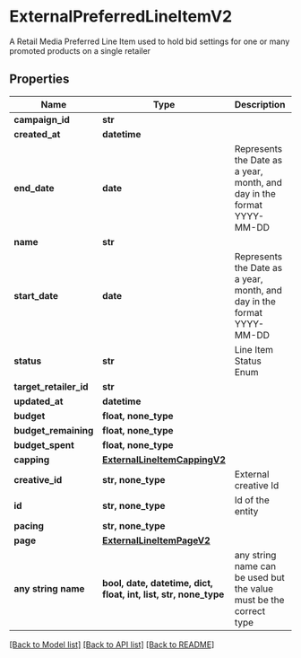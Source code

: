 # ExternalPreferredLineItemV2

A Retail Media Preferred Line Item used to hold bid settings for one or many promoted products on a single retailer

## Properties
Name | Type | Description | Notes
------------ | ------------- | ------------- | -------------
**campaign_id** | **str** |  | 
**created_at** | **datetime** |  | 
**end_date** | **date** | Represents the Date as a year, month, and day in the format YYYY-MM-DD | 
**name** | **str** |  | 
**start_date** | **date** | Represents the Date as a year, month, and day in the format YYYY-MM-DD | 
**status** | **str** | Line Item Status Enum | 
**target_retailer_id** | **str** |  | 
**updated_at** | **datetime** |  | 
**budget** | **float, none_type** |  | [optional] 
**budget_remaining** | **float, none_type** |  | [optional] 
**budget_spent** | **float, none_type** |  | [optional] 
**capping** | [**ExternalLineItemCappingV2**](ExternalLineItemCappingV2.md) |  | [optional] 
**creative_id** | **str, none_type** | External creative Id | [optional] 
**id** | **str, none_type** | Id of the entity | [optional] 
**pacing** | **str, none_type** |  | [optional] 
**page** | [**ExternalLineItemPageV2**](ExternalLineItemPageV2.md) |  | [optional] 
**any string name** | **bool, date, datetime, dict, float, int, list, str, none_type** | any string name can be used but the value must be the correct type | [optional]

[[Back to Model list]](../README.md#documentation-for-models) [[Back to API list]](../README.md#documentation-for-api-endpoints) [[Back to README]](../README.md)


